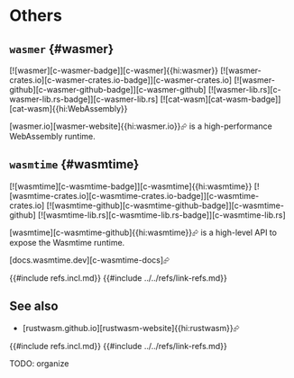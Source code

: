 # Others

## `wasmer` {#wasmer}

[![wasmer][c-wasmer-badge]][c-wasmer]{{hi:wasmer}}
[![wasmer-crates.io][c-wasmer-crates.io-badge]][c-wasmer-crates.io]
[![wasmer-github][c-wasmer-github-badge]][c-wasmer-github]
[![wasmer-lib.rs][c-wasmer-lib.rs-badge]][c-wasmer-lib.rs]
[![cat-wasm][cat-wasm-badge]][cat-wasm]{{hi:WebAssembly}}

[wasmer.io][wasmer-website]{{hi:wasmer.io}}⮳ is a high-performance WebAssembly runtime.

## `wasmtime` {#wasmtime}

[![wasmtime][c-wasmtime-badge]][c-wasmtime]{{hi:wasmtime}}
[![wasmtime-crates.io][c-wasmtime-crates.io-badge]][c-wasmtime-crates.io]
[![wasmtime-github][c-wasmtime-github-badge]][c-wasmtime-github]
[![wasmtime-lib.rs][c-wasmtime-lib.rs-badge]][c-wasmtime-lib.rs]

[wasmtime][c-wasmtime-github]{{hi:wasmtime}}⮳ is a high-level API to expose the Wasmtime runtime.

[docs.wasmtime.dev][c-wasmtime-docs]⮳

{{#include refs.incl.md}}
{{#include ../../refs/link-refs.md}}

## See also

- [rustwasm.github.io][rustwasm-website]{{hi:rustwasm}}⮳

{{#include refs.incl.md}}
{{#include ../../refs/link-refs.md}}

<div class="hidden">
TODO: organize
</div>

